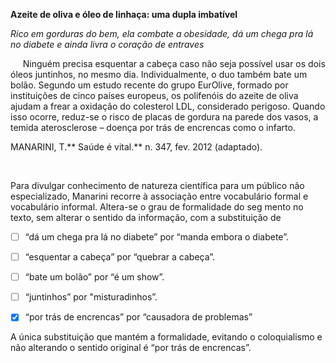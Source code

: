 

**Azeite de oliva e óleo de linhaça: uma dupla imbatível​**

*Rico em gorduras do bem, ela combate a obesidade, dá um chega pra lá no diabete e ainda livra o coração de entraves*

     Ninguém precisa esquentar a cabeça caso não seja possível usar os dois óleos juntinhos, no mesmo dia. Individualmente, o duo também bate um bolão. Segundo um estudo recente do grupo EurOlive, formado por instituições de cinco países europeus, os polifenóis do azeite de oliva ajudam a frear a oxidação do colesterol LDL, considerado perigoso. Quando isso ocorre, reduz-se o risco de placas de gordura na parede dos vasos, a temida aterosclerose – doença por trás de encrencas como o infarto.

MANARINI, T.** Saúde é vital.** n. 347, fev. 2012 (adaptado).

 

Para divulgar conhecimento de natureza científica para um público não especializado, Manarini recorre à associação entre vocabulário formal e vocabulário informal. Altera-se ο grau de formalidade do seg mento no texto, sem alterar ο sentido da informação, com a substituição de



- [ ] “dá um chega pra lá no diabete” por “manda embora o diabete”.
- [ ] “esquentar a cabeça” por “quebrar a cabeça”.
- [ ] “bate um bolão” por “é um show”.
- [ ] “juntinhos” por "misturadinhos”.
- [x] “por trás de encrencas” por “causadora de problemas”


A única substituição que mantém a formalidade, evitando o coloquialismo e não alterando o sentido original é “por trás de encrencas”.

